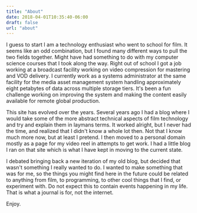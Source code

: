 ```yaml
---
title: "About"
date: 2018-04-01T10:35:40-06:00
draft: false
url: "about"
---
```


I guess to start I am a technology enthusiast who went to school for film. It seems like an odd combination, but I found many different ways to pull the two fields together. Might have had something to do with my computer science courses that I took along the way. Right out of school I got a job working at a broadcast facility working on video compression for mastering and VOD delivery. I currently work as a systems administrator at the same facility for the media asset management system handling approximately eight petabytes of data across multiple storage tiers. It's been a fun challenge working on improving the system and making the content easily available for remote global production.


This site has evolved over the years. Several years ago I had a blog where I would take some of the more abstract technical aspects of film technology and try and explain them in laymans terms. It worked alright, but I never had the time, and realized that I didn't know a whole lot then. Not that I know much more now, but at least I pretend. I then moved to a personal domain mostly as a page for my video reel in attempts to get work. I had a little blog I ran on that site which is what I have kept in moving to the current state.

I debated bringing back a new iteration of my old blog, but decided that wasn't something I really wanted to do. I wanted to make something that was for me, so the things you might find here in the future could be related to anything from film, to programming, to other cool things that I find, or experiment with. Do not expect this to contain events happening in my life. That is what a journal is for, not the internet.

Enjoy.
